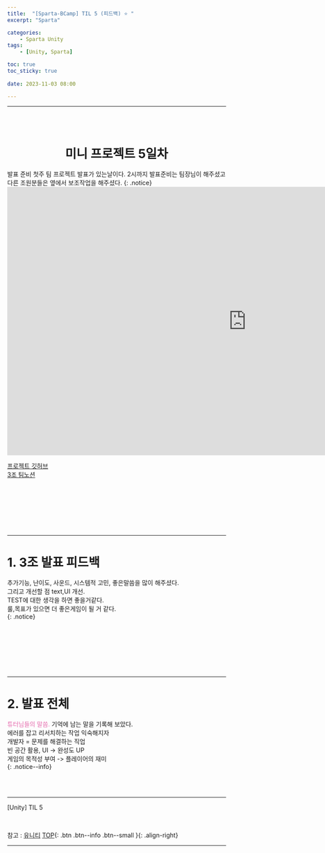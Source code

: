 ```yaml
---
title:  "[Sparta-BCamp] TIL 5 (피드백) ⭐ "
excerpt: "Sparta"

categories:
    - Sparta Unity
tags:
    - [Unity, Sparta]

toc: true
toc_sticky: true
 
date: 2023-11-03 08:00

---
```

- - -
<BR><BR>

<center><H1> 미니 프로젝트 5일차  </H1></center>
발표 준비  
첫주 팀 프로젝트 발표가 있는날이다. 2시까지 발표준비는 팀장님이 해주셨고 다른 조원분들은 옆에서 보조작업을 해주셨다.  
{: .notice}

<iframe width="1100" height="619" src="https://www.youtube.com/embed/OXB477_D4LE" title="Unity 2기_ IDLE Card Match" frameborder="0" allow="accelerometer; autoplay; clipboard-write; encrypted-media; gyroscope; picture-in-picture; web-share" allowfullscreen></iframe>

[프로젝트 깃허브](https://github.com/uhbbang33/IDLE_CardMatchGame)  
[3조 팀노션](https://www.notion.so/3-IDLE-5a1172bf0916448f84f9f5160ff0a9ba)

<br><br><br><br><br><br>
- - - 

# 1. 3조 발표 피드백
추가기능, 난이도, 사운드, 시스템적 고민, 좋은말씀을 많이 해주셨다.  
그리고 개선할 점  text,UI 개선.  
TEST에 대한 생각을 하면 좋을거같다.  
룰,목표가 있으면 더 좋은게임이 될 거 같다.  
{: .notice}

<br><br><br><br><br><br>
- - - 

# 2. 발표 전체
<span style="color:#E66EAF">튜터님들의 말씀.</span>
기억에 남는 말을 기록해 보았다.  
에러를 잡고 리서치하는 작업 익숙해지자  
개발자 = 문제를 해결하는 직업  
빈 공간 활용, UI -> 완성도 UP  
게임의 목적성 부여 -> 플레이어의 재미  
{: .notice--info}


<br><br>
- - - 

[Unity] TIL 5

<br>

참고 : [유니티](https://docs.unity3d.com/kr/)
[TOP](#){: .btn .btn--info .btn--small }{: .align-right}
<br>
- - -
